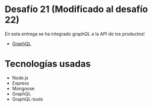 # Desafío 21 (Modificado al desafío 22)

En esta entrega se ha integrado graphQL a la API de los productos!

* [GraphQL](https://github.com/GomezFrannco/Clase-21/tree/master/backend/graphql)

# Tecnologías usadas

* Node.js
* Express
* Mongoose 
* GraphQL
* GraphQL-tools